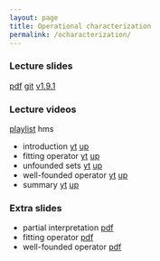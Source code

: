 ```yaml
---
layout: page
title: Operational characterization
permalink: /ocharacterization/
---
```


### Lecture slides

  [pdf](https://github.com/potassco-asp-course/course/releases/download/1.9.1/main.pdf)
  [git](https://github.com/potassco-asp-course/operational-characterization)
  [v1.9.1](https://github.com/potassco-asp-course/course/releases/tag/1.9.1)

### Lecture videos

  [playlist](https://youtube.com/playlist?list=PL7DBaibuDD9NkCfCqvMGt9VQXujGg56Wf) hms

  * introduction
	[yt](https://youtu.be/IArrXv-8AmI)
	[up](https://mediaup.uni-potsdam.de/Play/29115)
  * fitting operator
	[yt](https://youtu.be/6EK8OqIQJ60)
	[up]()
  * unfounded sets
	[yt]()
	[up]()
  * well-founded operator
	[yt]()
	[up]()
  * summary
	[yt]()
	[up]()

### Extra slides

  * partial interpretation
	[pdf](https://github.com/potassco-asp-course/course/releases/download/1.9.1/partial-interpretation.pdf)
  * fitting operator
	[pdf](https://github.com/potassco-asp-course/course/releases/download/1.9.1/fitting-operator.pdf)
  * well-founded operator
	[pdf](https://github.com/potassco-asp-course/course/releases/download/1.9.1/well-founded-operator.pdf)
